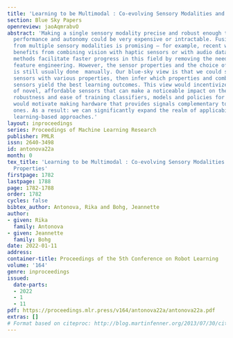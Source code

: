 ```yaml
---
title: 'Learning to be Multimodal : Co-evolving Sensory Modalities and Sensor Properties'
section: Blue Sky Papers
openreview: jaoAqmrabvO
abstract: 'Making a single sensory modality precise and robust enough to get human-level
  performance and autonomy could be very expensive or intractable. Fusing information
  from multiple sensory modalities is promising – for example, recent works showed
  benefits from combining vision with haptic sensors or with audio data. Learning-based
  methods facilitate faster progress in this field by removing the need for manual
  feature engineering. However, the sensor properties and the choice of sensory modalities
  is still usually done  manually. Our blue-sky view is that we could simulate/emulate
  sensors with various properties, then infer which properties and combinations of
  sensors yield the best learning outcomes. This view would incentivize the development
  of novel, affordable sensors that can make a noticeable impact on the performance,
  robustness and ease of training classifiers, models and policies for robotics. This
  would motivate making hardware that provides signals complementary to the existing
  ones. As a result: we can significantly expand the realm of applicability of the
  learning-based approaches.'
layout: inproceedings
series: Proceedings of Machine Learning Research
publisher: PMLR
issn: 2640-3498
id: antonova22a
month: 0
tex_title: 'Learning to be Multimodal : Co-evolving Sensory Modalities and Sensor
  Properties'
firstpage: 1782
lastpage: 1788
page: 1782-1788
order: 1782
cycles: false
bibtex_author: Antonova, Rika and Bohg, Jeannette
author:
- given: Rika
  family: Antonova
- given: Jeannette
  family: Bohg
date: 2022-01-11
address:
container-title: Proceedings of the 5th Conference on Robot Learning
volume: '164'
genre: inproceedings
issued:
  date-parts:
  - 2022
  - 1
  - 11
pdf: https://proceedings.mlr.press/v164/antonova22a/antonova22a.pdf
extras: []
# Format based on citeproc: http://blog.martinfenner.org/2013/07/30/citeproc-yaml-for-bibliographies/
---
```

